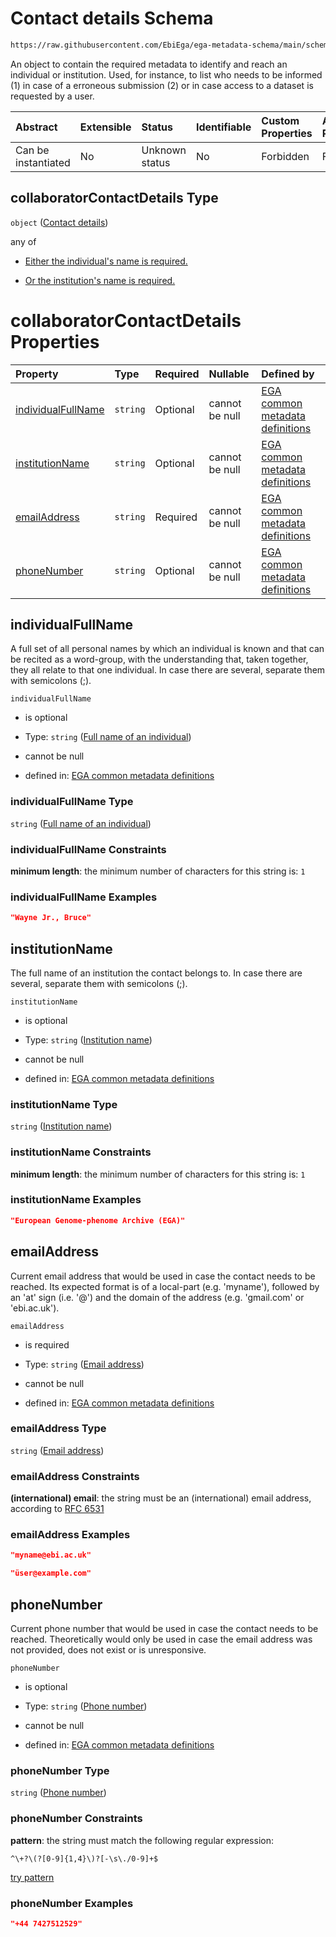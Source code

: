 # Contact details Schema

```txt
https://raw.githubusercontent.com/EbiEga/ega-metadata-schema/main/schemas/EGA.submission.json#/properties/additionalCollaborators/items/properties/collaboratorContactDetails
```

An object to contain the required metadata to identify and reach an individual or institution. Used, for instance, to list who needs to be informed (1) in case of a erroneous submission (2) or in case access to a dataset is requested by a user.

| Abstract            | Extensible | Status         | Identifiable | Custom Properties | Additional Properties | Access Restrictions | Defined In                                                                           |
| :------------------ | :--------- | :------------- | :----------- | :---------------- | :-------------------- | :------------------ | :----------------------------------------------------------------------------------- |
| Can be instantiated | No         | Unknown status | No           | Forbidden         | Forbidden             | none                | [EGA.submission.json\*](../../../schemas/EGA.submission.json "open original schema") |

## collaboratorContactDetails Type

`object` ([Contact details](ega-4-defs-contact-details.md))

any of

* [Either the individual's name is required.](ega-4-defs-contact-details-anyof-either-the-individuals-name-is-required.md "check type definition")

* [Or the institution's name is required.](ega-4-defs-contact-details-anyof-or-the-institutions-name-is-required.md "check type definition")

# collaboratorContactDetails Properties

| Property                                  | Type     | Required | Nullable       | Defined by                                                                                                                                                                                                                                                         |
| :---------------------------------------- | :------- | :------- | :------------- | :----------------------------------------------------------------------------------------------------------------------------------------------------------------------------------------------------------------------------------------------------------------- |
| [individualFullName](#individualfullname) | `string` | Optional | cannot be null | [EGA common metadata definitions](ega-4-defs-contact-details-properties-full-name-of-an-individual.md "https://raw.githubusercontent.com/EbiEga/ega-metadata-schema/main/schemas/EGA.common-definitions.json#/$defs/contactDetails/properties/individualFullName") |
| [institutionName](#institutionname)       | `string` | Optional | cannot be null | [EGA common metadata definitions](ega-4-defs-contact-details-properties-institution-name.md "https://raw.githubusercontent.com/EbiEga/ega-metadata-schema/main/schemas/EGA.common-definitions.json#/$defs/contactDetails/properties/institutionName")              |
| [emailAddress](#emailaddress)             | `string` | Required | cannot be null | [EGA common metadata definitions](ega-4-defs-contact-details-properties-email-address.md "https://raw.githubusercontent.com/EbiEga/ega-metadata-schema/main/schemas/EGA.common-definitions.json#/$defs/contactDetails/properties/emailAddress")                    |
| [phoneNumber](#phonenumber)               | `string` | Optional | cannot be null | [EGA common metadata definitions](ega-4-defs-contact-details-properties-phone-number.md "https://raw.githubusercontent.com/EbiEga/ega-metadata-schema/main/schemas/EGA.common-definitions.json#/$defs/contactDetails/properties/phoneNumber")                      |

## individualFullName

A full set of all personal names by which an individual is known and that can be recited as a word-group, with the understanding that, taken together, they all relate to that one individual. In case there are several, separate them with semicolons (;).

`individualFullName`

* is optional

* Type: `string` ([Full name of an individual](ega-4-defs-contact-details-properties-full-name-of-an-individual.md))

* cannot be null

* defined in: [EGA common metadata definitions](ega-4-defs-contact-details-properties-full-name-of-an-individual.md "https://raw.githubusercontent.com/EbiEga/ega-metadata-schema/main/schemas/EGA.common-definitions.json#/$defs/contactDetails/properties/individualFullName")

### individualFullName Type

`string` ([Full name of an individual](ega-4-defs-contact-details-properties-full-name-of-an-individual.md))

### individualFullName Constraints

**minimum length**: the minimum number of characters for this string is: `1`

### individualFullName Examples

```json
"Wayne Jr., Bruce"
```

## institutionName

The full name of an institution the contact belongs to. In case there are several, separate them with semicolons (;).

`institutionName`

* is optional

* Type: `string` ([Institution name](ega-4-defs-contact-details-properties-institution-name.md))

* cannot be null

* defined in: [EGA common metadata definitions](ega-4-defs-contact-details-properties-institution-name.md "https://raw.githubusercontent.com/EbiEga/ega-metadata-schema/main/schemas/EGA.common-definitions.json#/$defs/contactDetails/properties/institutionName")

### institutionName Type

`string` ([Institution name](ega-4-defs-contact-details-properties-institution-name.md))

### institutionName Constraints

**minimum length**: the minimum number of characters for this string is: `1`

### institutionName Examples

```json
"European Genome-phenome Archive (EGA)"
```

## emailAddress

Current email address that would be used in case the contact needs to be reached. Its expected format is of a local-part (e.g. 'myname'), followed by an 'at' sign (i.e. '@') and the domain of the address (e.g. 'gmail.com' or 'ebi.ac.uk').

`emailAddress`

* is required

* Type: `string` ([Email address](ega-4-defs-contact-details-properties-email-address.md))

* cannot be null

* defined in: [EGA common metadata definitions](ega-4-defs-contact-details-properties-email-address.md "https://raw.githubusercontent.com/EbiEga/ega-metadata-schema/main/schemas/EGA.common-definitions.json#/$defs/contactDetails/properties/emailAddress")

### emailAddress Type

`string` ([Email address](ega-4-defs-contact-details-properties-email-address.md))

### emailAddress Constraints

**(international) email**: the string must be an (international) email address, according to [RFC 6531](https://tools.ietf.org/html/rfc6531 "check the specification")

### emailAddress Examples

```json
"myname@ebi.ac.uk"
```

```json
"üser@example.com"
```

## phoneNumber

Current phone number that would be used in case the contact needs to be reached. Theoretically would only be used in case the email address was not provided, does not exist or is unresponsive.

`phoneNumber`

* is optional

* Type: `string` ([Phone number](ega-4-defs-contact-details-properties-phone-number.md))

* cannot be null

* defined in: [EGA common metadata definitions](ega-4-defs-contact-details-properties-phone-number.md "https://raw.githubusercontent.com/EbiEga/ega-metadata-schema/main/schemas/EGA.common-definitions.json#/$defs/contactDetails/properties/phoneNumber")

### phoneNumber Type

`string` ([Phone number](ega-4-defs-contact-details-properties-phone-number.md))

### phoneNumber Constraints

**pattern**: the string must match the following regular expression:&#x20;

```regexp
^\+?\(?[0-9]{1,4}\)?[-\s\./0-9]+$
```

[try pattern](https://regexr.com/?expression=%5E%5C%2B%3F%5C\(%3F%5B0-9%5D%7B1%2C4%7D%5C\)%3F%5B-%5Cs%5C.%2F0-9%5D%2B%24 "try regular expression with regexr.com")

### phoneNumber Examples

```json
"+44 7427512529"
```
